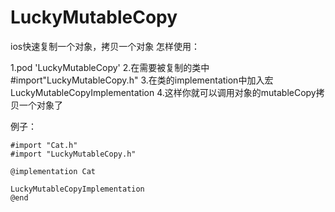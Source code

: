 # LuckyMutableCopy
ios快速复制一个对象，拷贝一个对象
怎样使用：

1.pod 'LuckyMutableCopy'
2.在需要被复制的类中#import"LuckyMutableCopy.h"
3.在类的implementation中加入宏LuckyMutableCopyImplementation
4.这样你就可以调用对象的mutableCopy拷贝一个对象了

例子：
``` object-c
#import "Cat.h"
#import "LuckyMutableCopy.h"

@implementation Cat

LuckyMutableCopyImplementation
@end
```

